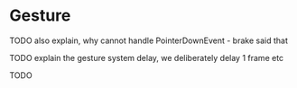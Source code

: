 # Gesture

TODO also explain, why cannot handle PointerDownEvent - brake said that

TODO explain the gesture system delay, we deliberately delay 1 frame etc

TODO

